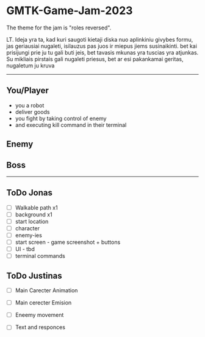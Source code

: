 # GMTK-Game-Jam-2023

The theme for the jam is "roles reversed".

LT.
Ideja yra ta, kad kuri saugoti kietaji diska nuo aplinkiniu givybes formu, jas geriausiai nugaleti, isilauzus pas juos ir miepus jiems susinaikinti. bet kai prisijungi prie ju tu gali buti jeis, bet tavasis mkunas yra tuscias yra atjunkas. Su mikliais pirstais gali nugaleti priesus, bet ar esi pakankamai geritas, nugaletum ju kruva

---

## You/Player

* you a robot
* deliver goods
* you fight by taking control of enemy
* and executing kill command in their terminal

## Enemy

## Boss

---

## ToDo Jonas

* [ ] Walkable path x1
* [ ] background x1
* [ ] start location
* [ ] character
* [ ] enemy-ies
* [ ] start screen - game screenshot + buttons
* [ ] UI - tbd
* [ ] terminal commands

## ToDo Justinas

* [ ] Main Carecter Animation
* [ ] Main cerecter Emision
* [ ] Eneemy movement
* [ ] Text and responces


